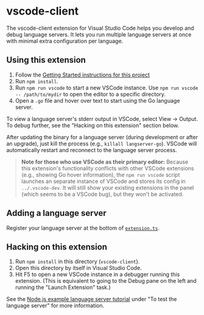 # vscode-client

The vscode-client extension for Visual Studio Code helps you develop
and debug language servers. It lets you run multiple language servers
at once with minimal extra configuration per language.

## Using this extension

1. Follow the [Getting Started instructions for this project](../README.md)
1. Run `npm install`.
1. Run `npm run vscode` to start a new VSCode instance. Use `npm run vscode -- /path/to/mydir` to open the editor to a specific directory.
1. Open a `.go` file and hover over text to start using the Go language server.

To view a language server's stderr output in VSCode, select View → Output.
To debug further, see the "Hacking on this extension" section below.

After updating the binary for a language server (during development or after an upgrade), just kill the process (e.g., `killall langserver-go`).
VSCode will automatically restart and reconnect to the language server process.

> **Note for those who use VSCode as their primary editor:** Because this extension's functionality conflicts with other VSCode extensions
(e.g., showing Go hover information), the `npm run vscode` script launches an separate instance of VSCode and stores its config in `../.vscode-dev`.
It will still show your existing extensions in the panel (which seems to be a VSCode bug), but they won't be activated.

## Adding a language server

Register your language server at the bottom of [`extension.ts`](https://github.com/sourcegraph/langserver/blob/master/vscode-client/src/extension.ts).

## Hacking on this extension

1. Run `npm install` in this directory (`vscode-client`).
1. Open this directory by itself in Visual Studio Code.
1. Hit F5 to open a new VSCode instance in a debugger running this extension. (This is equivalent to going to the Debug pane on the left and running the "Launch Extension" task.)

See the [Node.js example language server tutorial](https://code.visualstudio.com/docs/extensions/example-language-server) under "To test the language server" for more information.
